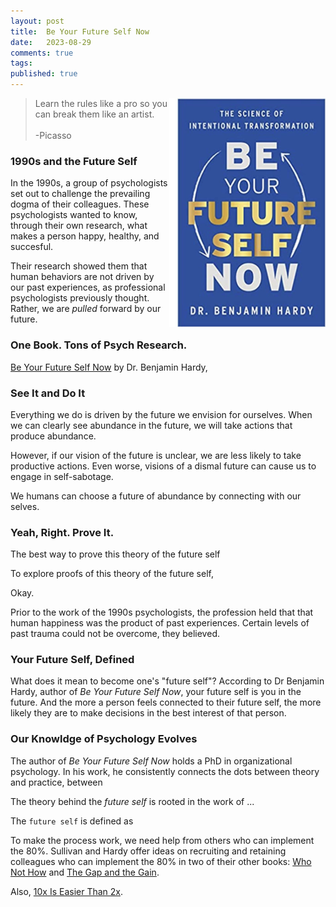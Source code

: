 ```yaml
---
layout: post
title:  Be Your Future Self Now
date:   2023-08-29
comments: true
tags: 
published: true
---
```

 
<img src="/images/Be_Your_Future_Self_Now.jpg" align="right" width="250" padding="10" alt="Be Your Future Self Now by Dr Benjamin Hardy" title="Be Your Future Self Now by Dr Benjamin Hardy" /> 

>Learn the rules like a pro so you can break them like an artist.<br/>&nbsp;<br/> -Picasso

### 1990s and the Future Self

In the 1990s, a group of psychologists set out to challenge the prevailing dogma of their colleagues. These psychologists wanted to know, through their own research, what makes a person happy, healthy, and succesful.

Their research showed them that human behaviors are not driven by our past experiences, as professional psychologists previously thought. Rather, we are _pulled_ forward by our future. 

<!--more-->

### One Book. Tons of Psych Research.

[Be Your Future Self Now](https://futureself.com/) by Dr. Benjamin Hardy, 


### See It and Do It

Everything we do is driven by the future we envision for ourselves. When we can clearly see abundance in the future, we will take actions that produce abundance.

However, if our vision of the future is unclear, we are less likely to take productive actions. Even worse, visions of a dismal future can cause us to engage in self-sabotage. 

We humans can choose a future of abundance by connecting with our selves.

### Yeah, Right. Prove It.

The best way to prove this theory of the future self 

To explore proofs of this theory of the future self, 

Okay.

Prior to the work of the 1990s psychologists, the profession held that that human happiness was the product of past experiences. Certain levels of past trauma could not be overcome, they believed.  



### Your Future Self, Defined

What does it mean to become one's "future self"? According to Dr Benjamin Hardy, author of _Be Your Future Self Now_, your future self is you in the future. And the more a person feels connected to their future self, the more likely they are to make decisions in the best interest of that person.

### Our Knowldge of Psychology Evolves




The author of _Be Your Future Self Now_ holds a PhD in organizational psychology. In his work, he consistently connects the dots between theory and practice, between 

The theory behind the _future self_ is rooted in the work of ...


The `future self` is defined as


To make the process work, we need help from others who can implement the 80%. Sullivan and Hardy offer ideas on recruiting and retaining colleagues who can implement the 80% in two of their other books: [Who Not How](/blog/2021/05/29/who-not-how/) and [The Gap and the Gain](/blog/2022/09/29/achieve-more-measure-the-gain/).

Also, [10x Is Easier Than 2x](/blog/2023/06/08/10x-is-easier-than-2x/).



